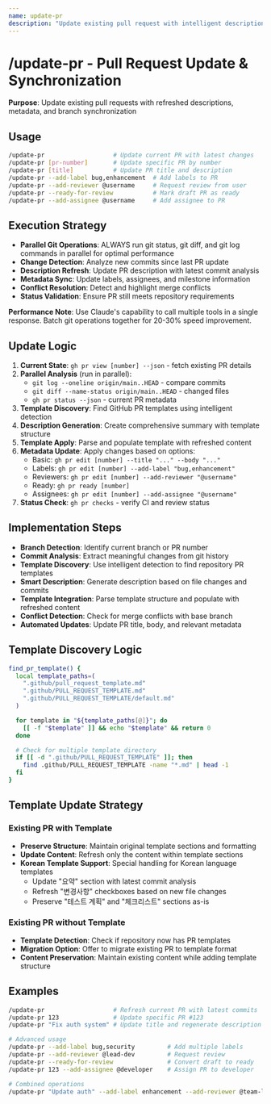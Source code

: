 ```yaml
---
name: update-pr
description: "Update existing pull request with intelligent description and metadata synchronization"
---
```


# /update-pr - Pull Request Update & Synchronization

**Purpose**: Update existing pull requests with refreshed descriptions, metadata, and branch synchronization

## Usage

```bash
/update-pr                   # Update current PR with latest changes
/update-pr [pr-number]       # Update specific PR by number
/update-pr [title]           # Update PR title and description
/update-pr --add-label bug,enhancement  # Add labels to PR
/update-pr --add-reviewer @username     # Request review from user
/update-pr --ready-for-review           # Mark draft PR as ready
/update-pr --add-assignee @username     # Add assignee to PR
```

## Execution Strategy

- **Parallel Git Operations**: ALWAYS run git status, git diff, and git log commands in parallel for optimal performance
- **Change Detection**: Analyze new commits since last PR update
- **Description Refresh**: Update PR description with latest commit analysis
- **Metadata Sync**: Update labels, assignees, and milestone information
- **Conflict Resolution**: Detect and highlight merge conflicts
- **Status Validation**: Ensure PR still meets repository requirements

**Performance Note**: Use Claude's capability to call multiple tools in a single response. Batch git operations together for 20-30% speed improvement.

## Update Logic

1. **Current State**: `gh pr view [number] --json` - fetch existing PR details
2. **Parallel Analysis** (run in parallel):
   - `git log --oneline origin/main..HEAD` - compare commits
   - `git diff --name-status origin/main..HEAD` - changed files
   - `gh pr status --json` - current PR metadata
3. **Template Discovery**: Find GitHub PR templates using intelligent detection
4. **Description Generation**: Create comprehensive summary with template structure
5. **Template Apply**: Parse and populate template with refreshed content
6. **Metadata Update**: Apply changes based on options:
   - Basic: `gh pr edit [number] --title "..." --body "..."`
   - Labels: `gh pr edit [number] --add-label "bug,enhancement"`
   - Reviewers: `gh pr edit [number] --add-reviewer "@username"`
   - Ready: `gh pr ready [number]`
   - Assignees: `gh pr edit [number] --add-assignee "@username"`
7. **Status Check**: `gh pr checks` - verify CI and review status

## Implementation Steps

- **Branch Detection**: Identify current branch or PR number
- **Commit Analysis**: Extract meaningful changes from git history
- **Template Discovery**: Use intelligent detection to find repository PR templates
- **Smart Description**: Generate description based on file changes and commits
- **Template Integration**: Parse template structure and populate with refreshed content
- **Conflict Detection**: Check for merge conflicts with base branch
- **Automated Updates**: Update PR title, body, and relevant metadata

## Template Discovery Logic

```bash
find_pr_template() {
  local template_paths=(
    ".github/pull_request_template.md"
    ".github/PULL_REQUEST_TEMPLATE.md"
    ".github/PULL_REQUEST_TEMPLATE/default.md"
  )

  for template in "${template_paths[@]}"; do
    [[ -f "$template" ]] && echo "$template" && return 0
  done

  # Check for multiple template directory
  if [[ -d ".github/PULL_REQUEST_TEMPLATE" ]]; then
    find .github/PULL_REQUEST_TEMPLATE -name "*.md" | head -1
  fi
}
```

## Template Update Strategy

### Existing PR with Template
- **Preserve Structure**: Maintain original template sections and formatting
- **Update Content**: Refresh only the content within template sections
- **Korean Template Support**: Special handling for Korean language templates
  - Update "요약" section with latest commit analysis
  - Refresh "변경사항" checkboxes based on new file changes
  - Preserve "테스트 계획" and "체크리스트" sections as-is

### Existing PR without Template
- **Template Detection**: Check if repository now has PR templates
- **Migration Option**: Offer to migrate existing PR to template format
- **Content Preservation**: Maintain existing content while adding template structure

## Examples

```bash
/update-pr                   # Refresh current PR with latest commits
/update-pr 123               # Update specific PR #123
/update-pr "Fix auth system" # Update title and regenerate description

# Advanced usage
/update-pr --add-label bug,security         # Add multiple labels
/update-pr --add-reviewer @lead-dev         # Request review
/update-pr --ready-for-review               # Convert draft to ready
/update-pr 123 --add-assignee @developer    # Assign PR to developer

# Combined operations
/update-pr "Update auth" --add-label enhancement --add-reviewer @team-lead
```
